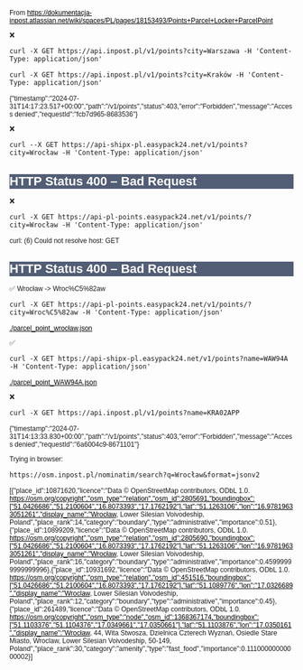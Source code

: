 

From https://dokumentacja-inpost.atlassian.net/wiki/spaces/PL/pages/18153493/Points+Parcel+Locker+ParcelPoint


❌

    curl -X GET https://api.inpost.pl/v1/points?city=Warszawa -H 'Content-Type: application/json'

    curl -X GET https://api.inpost.pl/v1/points?city=Kraków -H 'Content-Type: application/json'

{"timestamp":"2024-07-31T14:17:23.517+00:00","path":"/v1/points","status":403,"error":"Forbidden","message":"Access denied","requestId":"fcb7d965-8683536"}

❌

    curl --X GET https://api-shipx-pl.easypack24.net/v1/points?city=Wrocław -H 'Content-Type: application/json'

<!doctype html><html lang="en"><head><title>HTTP Status 400 – Bad Request</title><style type="text/css">body {font-family:Tahoma,Arial,sans-serif;} h1, h2, h3, b {color:white;background-color:#525D76;} h1 {font-size:22px;} h2 {font-size:16px;} h3 {font-size:14px;} p {font-size:12px;} a {color:black;} .line {height:1px;background-color:#525D76;border:none;}</style></head><body><h1>HTTP Status 400 – Bad Request</h1></body></html>

❌

    curl -X GET https://api-pl-points.easypack24.net/v1/points/?city=Wrocław -H 'Content-Type: application/json'

curl: (6) Could not resolve host: GET
<!doctype html><html lang="en"><head><title>HTTP Status 400 – Bad Request</title><style type="text/css">body {font-family:Tahoma,Arial,sans-serif;} h1, h2, h3, b {color:white;background-color:#525D76;} h1 {font-size:22px;} h2 {font-size:16px;} h3 {font-size:14px;} p {font-size:12px;} a {color:black;} .line {height:1px;background-color:#525D76;border:none;}</style></head><body><h1>HTTP Status 400 – Bad Request</h1></body></html>

✅ Wrocław -> Wroc%C5%82aw

    curl -X GET https://api-pl-points.easypack24.net/v1/points/?city=Wroc%C5%82aw -H 'Content-Type: application/json'

[./parcel_point_wrocław.json](./parcel_point_wrocław.json)


✅

    curl -X GET https://api-shipx-pl.easypack24.net/v1/points?name=WAW94A -H 'Content-Type: application/json'

[./parcel_point_WAW94A.json](./parcel_point_WAW94A.json)

❌

    curl -X GET https://api.inpost.pl/v1/points?name=KRA02APP

{"timestamp":"2024-07-31T14:13:33.830+00:00","path":"/v1/points","status":403,"error":"Forbidden","message":"Access denied","requestId":"6a6004c9-8671101"}




Trying in browser:

    https://osm.inpost.pl/nominatim/search?q=Wrocław&format=jsonv2

[{"place_id":10871620,"licence":"Data © OpenStreetMap contributors, ODbL 1.0. https://osm.org/copyright","osm_type":"relation","osm_id":2805691,"boundingbox":["51.0426686","51.2100604","16.8073393","17.1762192"],"lat":"51.1263106","lon":"16.97819633051261","display_name":"Wrocław, Lower Silesian Voivodeship, Poland","place_rank":14,"category":"boundary","type":"administrative","importance":0.51},{"place_id":10899209,"licence":"Data © OpenStreetMap contributors, ODbL 1.0. https://osm.org/copyright","osm_type":"relation","osm_id":2805690,"boundingbox":["51.0426686","51.2100604","16.8073393","17.1762192"],"lat":"51.1263106","lon":"16.97819633051261","display_name":"Wrocław, Lower Silesian Voivodeship, Poland","place_rank":16,"category":"boundary","type":"administrative","importance":0.45999999999999996},{"place_id":10931692,"licence":"Data © OpenStreetMap contributors, ODbL 1.0. https://osm.org/copyright","osm_type":"relation","osm_id":451516,"boundingbox":["51.0426686","51.2100604","16.8073393","17.1762192"],"lat":"51.1089776","lon":"17.0326689","display_name":"Wroclaw, Lower Silesian Voivodeship, Poland","place_rank":12,"category":"boundary","type":"administrative","importance":0.45},{"place_id":261489,"licence":"Data © OpenStreetMap contributors, ODbL 1.0. https://osm.org/copyright","osm_type":"node","osm_id":1368367174,"boundingbox":["51.1103376","51.1104376","17.0349661","17.0350661"],"lat":"51.1103876","lon":"17.0350161","display_name":"Wrocław, 44, Wita Stwosza, Dzielnica Czterech Wyznań, Osiedle Stare Miasto, Wroclaw, Lower Silesian Voivodeship, 50-149, Poland","place_rank":30,"category":"amenity","type":"fast_food","importance":0.11100000000000002}]

